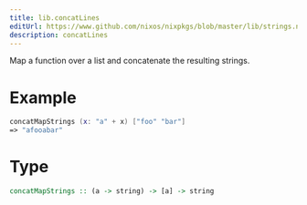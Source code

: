 ```yaml
---
title: lib.concatLines
editUrl: https://www.github.com/nixos/nixpkgs/blob/master/lib/strings.nix#L78C25
description: concatLines
---
```


Map a function over a list and concatenate the resulting strings.

# Example

```nix
concatMapStrings (x: "a" + x) ["foo" "bar"]
=> "afooabar"
```

# Type

```haskell
concatMapStrings :: (a -> string) -> [a] -> string
```
